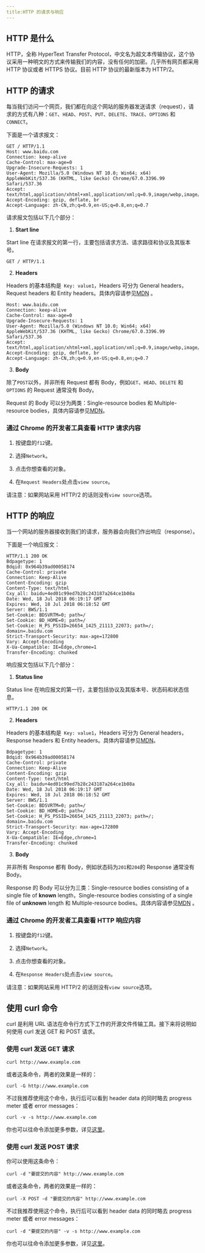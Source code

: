 ```yaml
---
title:HTTP 的请求与响应
---
```


## HTTP 是什么

HTTP，全称 HyperText Transfer Protocol，中文名为超文本传输协议，这个协议采用一种明文的方式来传输我们的内容，没有任何的加密。几乎所有网页都采用 HTTP 协议或者 HTTPS 协议。目前 HTTP 协议的最新版本为 HTTP/2。

## HTTP 的请求

每当我们访问一个网页，我们都在向这个网站的服务器发送请求（request），请求的方式有八种：`GET`、`HEAD`、`POST`、`PUT`、`DELETE`、`TRACE`、`OPTIONS` 和 `CONNECT`。

下面是一个请求报文：

```
GET / HTTP/1.1
Host: www.baidu.com
Connection: keep-alive
Cache-Control: max-age=0
Upgrade-Insecure-Requests: 1
User-Agent: Mozilla/5.0 (Windows NT 10.0; Win64; x64) AppleWebKit/537.36 (KHTML, like Gecko) Chrome/67.0.3396.99 Safari/537.36
Accept: text/html,application/xhtml+xml,application/xml;q=0.9,image/webp,image/apng,*/*;q=0.8
Accept-Encoding: gzip, deflate, br
Accept-Language: zh-CN,zh;q=0.9,en-US;q=0.8,en;q=0.7
```

请求报文包括以下几个部分：

1. **Start line** 

Start line 在请求报文的第一行，主要包括请求方法、请求路径和协议及其版本号。

```
GET / HTTP/1.1
```

2. **Headers**

Headers 的基本结构是` Key: value1`，Headers 可分为 General headers，Request headers 和 Entity headers。具体内容请参见[MDN](https://developer.mozilla.org/en-US/docs/Web/HTTP/Messages)
。

```
Host: www.baidu.com
Connection: keep-alive
Cache-Control: max-age=0
Upgrade-Insecure-Requests: 1
User-Agent: Mozilla/5.0 (Windows NT 10.0; Win64; x64) AppleWebKit/537.36 (KHTML, like Gecko) Chrome/67.0.3396.99 Safari/537.36
Accept: text/html,application/xhtml+xml,application/xml;q=0.9,image/webp,image/apng,*/*;q=0.8
Accept-Encoding: gzip, deflate, br
Accept-Language: zh-CN,zh;q=0.9,en-US;q=0.8,en;q=0.7
```

3. **Body**

除了`POST`以外，并非所有 Request 都有 Body，例如`GET`、`HEAD`、`DELETE` 和 `OPTIONS` 的 Request 通常没有 Body。

Request 的 Body 可以分为两类：Single-resource bodies 和 Multiple-resource bodies，具体内容请参见[MDN](https://developer.mozilla.org/en-US/docs/Web/HTTP/Messages)。

### 通过 Chrome 的开发者工具查看 HTTP 请求内容

1. 按键盘的`f12`键。

2. 选择`Network`。

3. 点击你想查看的对象。

4. 在`Request Headers`处点击`view source`。

请注意：如果网站采用 HTTP/2 的话则没有`view source`选项。

## HTTP 的响应

当一个网站的服务器接收到我们的请求，服务器会向我们作出响应（response）。

下面是一个响应报文：

```
HTTP/1.1 200 OK
Bdpagetype: 1
Bdqid: 0x964b39ad00058174
Cache-Control: private
Connection: Keep-Alive
Content-Encoding: gzip
Content-Type: text/html
Cxy_all: baidu+4ed01c99ed7b28c243187a264ce1b08a
Date: Wed, 18 Jul 2018 06:19:17 GMT
Expires: Wed, 18 Jul 2018 06:18:52 GMT
Server: BWS/1.1
Set-Cookie: BDSVRTM=0; path=/
Set-Cookie: BD_HOME=0; path=/
Set-Cookie: H_PS_PSSID=26654_1425_21113_22073; path=/; domain=.baidu.com
Strict-Transport-Security: max-age=172800
Vary: Accept-Encoding
X-Ua-Compatible: IE=Edge,chrome=1
Transfer-Encoding: chunked
```

响应报文包括以下几个部分：

1. **Status line** 

Status line 在响应报文的第一行，主要包括协议及其版本号、状态码和状态信息。

```
HTTP/1.1 200 OK
```

2. **Headers**

Headers 的基本结构是` Key: value1`，Headers 可分为 General headers，Response headers 和 Entity headers。具体内容请参见[MDN](https://developer.mozilla.org/en-US/docs/Web/HTTP/Messages)。

```
Bdpagetype: 1
Bdqid: 0x964b39ad00058174
Cache-Control: private
Connection: Keep-Alive
Content-Encoding: gzip
Content-Type: text/html
Cxy_all: baidu+4ed01c99ed7b28c243187a264ce1b08a
Date: Wed, 18 Jul 2018 06:19:17 GMT
Expires: Wed, 18 Jul 2018 06:18:52 GMT
Server: BWS/1.1
Set-Cookie: BDSVRTM=0; path=/
Set-Cookie: BD_HOME=0; path=/
Set-Cookie: H_PS_PSSID=26654_1425_21113_22073; path=/; domain=.baidu.com
Strict-Transport-Security: max-age=172800
Vary: Accept-Encoding
X-Ua-Compatible: IE=Edge,chrome=1
Transfer-Encoding: chunked
```

3. **Body**

并非所有 Response 都有 Body，例如状态码为`201`和`204`的 Response 通常没有 Body。

Response 的 Body 可以分为三类：Single-resource bodies consisting of a single file of **known** length，Single-resource bodies consisting of a single file of **unknown** length 和 Multiple-resource bodies。具体内容请参见[MDN](https://developer.mozilla.org/en-US/docs/Web/HTTP/Messages)
。


### 通过 Chrome 的开发者工具查看 HTTP 响应内容

1. 按键盘的`f12`键。

2. 选择`Network`。

3. 点击你想查看的对象。

4. 在`Response Headers`处点击`view source`。

请注意：如果网站采用 HTTP/2 的话则没有`view source`选项。

## 使用 curl 命令

curl 是利用 URL 语法在命令行方式下工作的开源文件传输工具。接下来将说明如何使用 curl 发送 GET 和 POST 请求。

### 使用 curl 发送 GET 请求

```
curl http://www.example.com
```

或者这条命令，两者的效果是一样的：

```
curl -G http://www.example.com
```

不过我推荐使用这个命令，执行后可以看到 header data 的同时略去 progress meter 或者 error messages：

```
curl -v -s http://www.example.com
```

你也可以往命令添加更多参数，详见[这里](http://man.linuxde.net/curl)。

### 使用 curl 发送 POST 请求

你可以使用这条命令：

```
curl -d "要提交的内容" http://www.example.com
```

或者这条命令，两者的效果是一样的：

```
curl -X POST -d "要提交的内容" http://www.example.com
```

不过我推荐使用这个命令，执行后可以看到 header data 的同时略去 progress meter 或者 error messages：

```
curl -d "要提交的内容" -v -s http://www.example.com
```

你也可以往命令添加更多参数，详见[这里](http://man.linuxde.net/curl)。